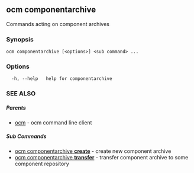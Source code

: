 ## ocm componentarchive

Commands acting on component archives

### Synopsis

```
ocm componentarchive [<options>] <sub command> ...
```

### Options

```
  -h, --help   help for componentarchive
```

### SEE ALSO

##### Parents

* [ocm](ocm.md)	 - ocm command line client


##### Sub Commands

* [ocm componentarchive <b>create</b>](ocm_componentarchive_create.md)	 - create new component archive
* [ocm componentarchive <b>transfer</b>](ocm_componentarchive_transfer.md)	 - transfer component archive to some component repository

